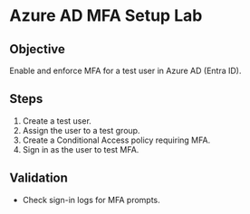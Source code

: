 # Azure AD MFA Setup Lab

## Objective
Enable and enforce MFA for a test user in Azure AD (Entra ID).

## Steps
1. Create a test user.
2. Assign the user to a test group.
3. Create a Conditional Access policy requiring MFA.
4. Sign in as the user to test MFA.

## Validation
- Check sign-in logs for MFA prompts.

